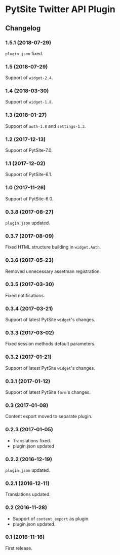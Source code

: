 # PytSite Twitter API Plugin


## Changelog


### 1.5.1 (2018-07-29)

`plugin.json` fixed.


### 1.5 (2018-07-29)

Support of `widget-2.4`.


### 1.4 (2018-03-30)

Support of `widget-1.8`.


### 1.3 (2018-01-27)

Support of `auth-1.8` and `settings-1.3`.


### 1.2 (2017-12-13)

Support of PytSite-7.0.


### 1.1 (2017-12-02)

Support of PytSite-6.1.


### 1.0 (2017-11-26)

Support of PytSite-6.0.


### 0.3.8 (2017-08-27)

`plugin.json` updated.


### 0.3.7 (2017-08-09)

Fixed HTML structure building in `widget.Auth`.


### 0.3.6 (2017-05-23)

Removed unnecessary assetman registration.


### 0.3.5 (2017-03-30)

Fixed notifications.


### 0.3.4 (2017-03-21)

Support of latest PytSite `widget`'s changes.


### 0.3.3 (2017-03-02)

Fixed session methods default parameters.


### 0.3.2 (2017-01-21)

Support of latest PytSite `widget`'s changes.


### 0.3.1 (2017-01-12)

Support of latest PytSite `form`'s changes.


### 0.3  (2017-01-08)

Content export moved to separate plugin.


### 0.2.3 (2017-01-05)

- Translations fixed.
- plugin.json updated


### 0.2.2 (2016-12-19)

`plugin.json` updated.


### 0.2.1 (2016-12-11)

Translations updated.


### 0.2 (2016-11-28)

- Support of `content_export` as plugin.
- plugin.json updated.


### 0.1 (2016-11-16)

First release.
